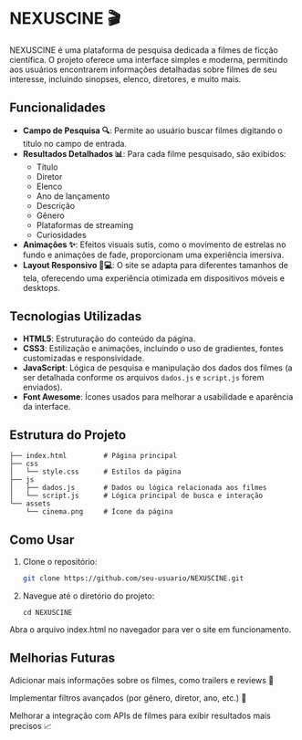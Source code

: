 #  NEXUSCINE 🎬

NEXUSCINE é uma plataforma de pesquisa dedicada a filmes de ficção científica. O projeto oferece uma interface simples e moderna, permitindo aos usuários encontrarem informações detalhadas sobre filmes de seu interesse, incluindo sinopses, elenco, diretores, e muito mais.

## Funcionalidades

- **Campo de Pesquisa 🔍**: Permite ao usuário buscar filmes digitando o título no campo de entrada.
- **Resultados Detalhados 📊**: Para cada filme pesquisado, são exibidos:
  - Título
  - Diretor
  - Elenco
  - Ano de lançamento
  - Descrição
  - Gênero
  - Plataformas de streaming
  - Curiosidades
- **Animações ✨**: Efeitos visuais sutis, como o movimento de estrelas no fundo e animações de fade, proporcionam uma experiência imersiva.
- **Layout Responsivo 📱💻**: O site se adapta para diferentes tamanhos de tela, oferecendo uma experiência otimizada em dispositivos móveis e desktops.

## Tecnologias Utilizadas

- **HTML5**: Estruturação do conteúdo da página.
- **CSS3**: Estilização e animações, incluindo o uso de gradientes, fontes customizadas e responsividade.
- **JavaScript**: Lógica de pesquisa e manipulação dos dados dos filmes (a ser detalhada conforme os arquivos `dados.js` e `script.js` forem enviados).
- **Font Awesome**: Ícones usados para melhorar a usabilidade e aparência da interface.

## Estrutura do Projeto
```
├── index.html         # Página principal
├── css
│   └── style.css      # Estilos da página
├── js
│   ├── dados.js       # Dados ou lógica relacionada aos filmes
│   └── script.js      # Lógica principal de busca e interação
└── assets
    └── cinema.png     # Ícone da página
```


## Como Usar

1. Clone o repositório:
   ```bash
   git clone https://github.com/seu-usuario/NEXUSCINE.git
2. Navegue até o diretório do projeto:
   ```
   cd NEXUSCINE

  Abra o arquivo index.html no navegador para ver o site em funcionamento.

## Melhorias Futuras
Adicionar mais informações sobre os filmes, como trailers e reviews 🎥

Implementar filtros avançados (por gênero, diretor, ano, etc.)  🔎

Melhorar a integração com APIs de filmes para exibir resultados mais precisos 📈
